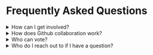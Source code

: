 # Frequently Asked Questions

<details>
  <summary>How can I get involved?</summary>
  
  ## How can I get involved?
  First things first, educate yourself on the [scope](https://github.com/carbon-data-specification/Steering_Committee/blob/main/Scope.md) of the project and the processes for how the [Customer Data working group](https://customerdata.carbondataspec.org/) and [Power Systems Data working group](https://github.com/carbon-data-specification/Power-Systems-Data) operates. Depending on your desired level of engagement, your involvement could look like the following:
  1. **I'd like visibility on the progress.** Great, register for the [CDSC monthly community meetings](https://zoom-lfx.platform.linuxfoundation.org/meeting/99111842486) and join the [cdsc-general](https://lists.lfenergy.org/g/cdsc-general) email list. Monthly updates and presentations will be saved [here](https://drive.google.com/corp/drive/folders/1P0eM0h7kvTBNcjYWpe7H0aVQPPgJ3TTY). 
  2. **I'd like to provide light feedback on the specifications.** For this, you should review the respective working groups GitHub repos and follow the contribution guidelines defined for each working group ( CONTRIBUTING.md ).
  3. **I'd like to actively participate and contribute.** This requires more commitment, but also helps you drive more value. The steps here would be to join the respective working group’s communication channels and meetings listed in each working group’s GitHub repository, participating in the discussions and providing your feedback and insight.

To help resource this project to enable adoption and implementation of what we produce, consider becoming an [LF Energy Foundation member](https://www.lfenergy.org/join/), which provides financial and infrastructural support for the CDSC.
</details>

<details>
  <summary>How does Github collaboration work?</summary>
  
  ## How does Github collaboration work?
  See the Github training [here (part 3.mp4)](https://lists.lfenergy.org/g/cdsc-tsc/files/Kickoff) to get caught up on how to work in the collaborative Github environment.
</details>

<details>
  <summary>Who can vote?</summary>
  
  ## Who can vote?
  For Working Groups, refer to the [LFESS Charter - Appendix A](https://github.com/lf-energy/foundation/blob/main/project_charters/lfess_charter.pdf).
  For the Steering Committee, refer to the [LFESS Charter](https://github.com/lf-energy/foundation/blob/main/project_charters/lfess_charter.pdf). The Steering Committee composition is defined at https://github.com/lf-energy/foundation/blob/main/lfess-steering-committee-appointment-policy.md.
</details>

<details>
  <summary>Who do I reach out to if I have a question?</summary>
  
  ## Who do I reach out to if I have a question?
  * For questions on LF Energy Standards and Specifications governance: operations@lfess.org
  * For questions on the CDSC : cdsc-general@lists.lfenergy.org 
  * For questions on Customer Data WG: cdsc-customer-data-wg@lists.lfenergy.org 
  * For questions on Power Systems Data WG: cdsc-power-system-data-wg@lists.lfenergy.org
</details>
